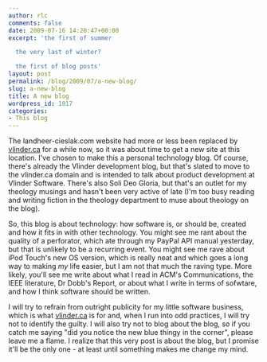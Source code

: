 ```yaml
---
author: rlc
comments: false
date: 2009-07-16 14:20:47+00:00
excerpt: 'the first of summer

  the very last of winter?

  the first of blog posts'
layout: post
permalink: /blog/2009/07/a-new-blog/
slug: a-new-blog
title: A new blog
wordpress_id: 1017
categories:
- This blog
---
```


The landheer-cieslak.com website had more or less been replaced by [vlinder.ca](http://vlinder.ca) for a while now, so it was about time to get a new site at this location. I've chosen to make this a personal technology blog. Of course, there's already the Vlinder development blog, but that's slated to move to the vlinder.ca domain and is intended to talk about product development at Vlinder Software. There's also Soli Deo Gloria, but that's an outlet for my theology musings and hasn't been very active of late (I'm too busy reading and writing fiction in the theology department to muse about theology on the blog).

So, this blog is about technology: how software is, or should be, created and how it fits in with other technology. You might see me rant about the quality of a perforator, which ate through my PayPal API manual yesterday, but that is unlikely to be a recurring event. You might see me rave about iPod Touch's new OS version, which is really neat and which goes a long way to making _my_ life easier, but I am not that much the raving type. More likely, you'll see me write about what I read in ACM's Communications, the IEEE literature, Dr Dobb's Report, or about what I write in terms of sofwtare, and how I think software should be written.

I will try to refrain from outright publicity for my little software business, which is what [vlinder.ca](http://vlinder.ca) is for and, when I run into odd practices, I will try not to identify the guilty. I will also try not to blog about the blog, so if you catch me saying "did you notice the new blue thingy in the corner", please leave me a flame. I realize that this very post is about the blog, but I promise it'll be the only one - at least until something makes me change my mind.
